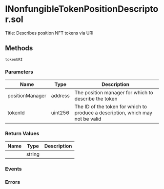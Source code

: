 
# INonfungibleTokenPositionDescriptor.sol
Title: Describes position NFT tokens via URI

## Methods
```solidity
tokenURI
```

### Parameters
| Name | Type | Description |
|---|---|---|
| positionManager | address | The position manager for which to describe the token |
| tokenId | uint256 | The ID of the token for which to produce a description, which may not be valid |


### Return Values
| Name | Type | Description |
|---|---|---|
|  | string |  |


### Events

### Errors

